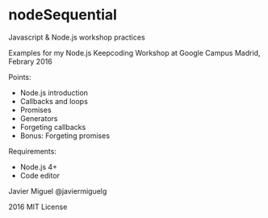 # nodeSequential
Javascript &amp; Node.js workshop practices

Examples for my Node.js Keepcoding Workshop at Google Campus Madrid, Febrary 2016

Points:
* Node.js introduction
* Callbacks and loops
* Promises
* Generators
* Forgeting callbacks
* Bonus: Forgeting promises

Requirements:
* Node.js 4+
* Code editor


Javier Miguel @javiermiguelg

2016 MIT License
